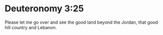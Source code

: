 # Deuteronomy 3:25

Please let me go over and see the good land beyond the Jordan, that good hill country and Lebanon.
